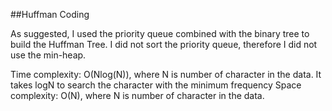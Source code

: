 ##Huffman Coding

As suggested, I used the priority queue combined with the binary tree to build the Huffman Tree. I did not sort the priority queue, therefore I did not use the min-heap. 

Time complexity:  O(Nlog(N)), where N is number of character in the data. It takes logN to search the character with the minimum frequency
Space complexity: O(N), where N is number of character in the data.

